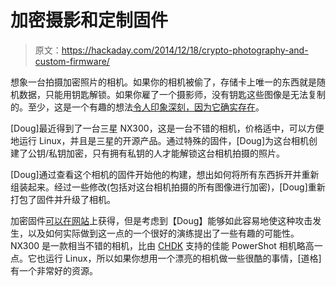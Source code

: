 # 加密摄影和定制固件

> 原文：<https://hackaday.com/2014/12/18/crypto-photography-and-custom-firmware/>

想象一台拍摄加密照片的相机。如果你的相机被偷了，存储卡上唯一的东西就是随机数据，只能用钥匙解锁。如果你雇了一个摄影师，没有钥匙这些图像是无法复制的。至少，这是一个有趣的想法[令人印象深刻，因为它确实存在](https://sites.google.com/site/nxcryptophotography/home)。

[Doug]最近得到了一台三星 NX300，这是一台不错的相机，价格适中，可以方便地运行 Linux，并且是三星的开源产品。通过特殊的固件，[Doug]为这台相机创建了公钥/私钥加密，只有拥有私钥的人才能解锁这台相机拍摄的照片。

[Doug]通过查看这个相机的固件开始他的构建，想出如何将所有东西拆开并重新组装起来。经过一些修改(包括对这台相机拍摄的所有图像进行加密)，[Doug]重新打包了固件并升级了相机。

加密固件[可以在网站](https://sites.google.com/site/nxcryptophotography/downloads)上获得，但是考虑到【Doug】能够如此容易地使这种攻击发生，以及如何实际做到这一点的一个很好的演练提出了一些有趣的可能性。NX300 是一款相当不错的相机，比由 [CHDK](http://chdk.wikia.com/wiki/CHDK) 支持的佳能 PowerShot 相机略高一点。它也运行 Linux，所以如果你想用一个漂亮的相机做一些很酷的事情，[道格]有一个非常好的资源。